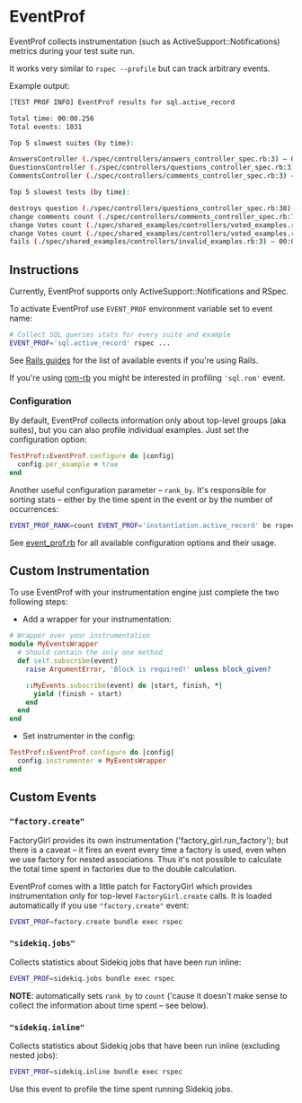 # EventProf

EventProf collects instrumentation (such as ActiveSupport::Notifications) metrics during your test suite run.

It works very similar to `rspec --profile` but can track arbitrary events.

Example output:

```sh
[TEST PROF INFO] EventProf results for sql.active_record

Total time: 00:00.256
Total events: 1031

Top 5 slowest suites (by time):

AnswersController (./spec/controllers/answers_controller_spec.rb:3) – 00:00.119 (549 / 20)
QuestionsController (./spec/controllers/questions_controller_spec.rb:3) – 00:00.105 (360 / 18)
CommentsController (./spec/controllers/comments_controller_spec.rb:3) – 00:00.032 (122 / 4)

Top 5 slowest tests (by time):

destroys question (./spec/controllers/questions_controller_spec.rb:38) – 00:00.022 (29)
change comments count (./spec/controllers/comments_controller_spec.rb:7) – 00:00.011 (34)
change Votes count (./spec/shared_examples/controllers/voted_examples.rb:23) – 00:00.008 (25)
change Votes count (./spec/shared_examples/controllers/voted_examples.rb:23) – 00:00.008 (32)
fails (./spec/shared_examples/controllers/invalid_examples.rb:3) – 00:00.007 (34)

```

## Instructions

Currently, EventProf supports only ActiveSupport::Notifications and RSpec.

To activate EventProf use `EVENT_PROF` environment variable set to event name:

```sh
# Collect SQL queries stats for every suite and example
EVENT_PROF='sql.active_record' rspec ...
```

See [Rails guides](http://guides.rubyonrails.org/active_support_instrumentation.html)
for the list of available events if you're using Rails.

If you're using [rom-rb](http://rom-rb.org) you might be interested in profiling `'sql.rom'` event.

### Configuration

By default, EventProf collects information only about top-level groups (aka suites),
but you can also profile individual examples. Just set the configuration option:

```ruby
TestProf::EventProf.configure do |config|
  config.per_example = true
end
```

Another useful configuration parameter – `rank_by`. It's responsible for sorting stats – 
either by the time spent in the event or by the number of occurrences:

```sh
EVENT_PROF_RANK=count EVENT_PROF='instantiation.active_record' be rspec
```

See [event_prof.rb](https://github.com/palkan/test-prof/tree/master/lib/test_prof/event_prof.rb) for all available configuration options and their usage.

## Custom Instrumentation

To use EventProf with your instrumentation engine just complete the two following steps:

- Add a wrapper for your instrumentation:


```ruby
# Wrapper over your instrumentation
module MyEventsWrapper
  # Should contain the only one method
  def self.subscribe(event)
    raise ArgumentError, 'Block is required!' unless block_given?

    ::MyEvents.subscribe(event) do |start, finish, *|
      yield (finish - start)
    end
  end
end
```

- Set instrumenter in the config:


```ruby
TestProf::EventProf.configure do |config|
  config.instrumenter = MyEventsWrapper
end
```

## Custom Events

### `"factory.create"`

FactoryGirl provides its own instrumentation ('factory_girl.run_factory'); but there is a caveat – it fires an event every time a factory is used, even when we use factory for nested associations. Thus it's not possible to calculate the total time spent in factories due to the double calculation.

EventProf comes with a little patch for FactoryGirl which provides instrumentation only for top-level `FactoryGirl.create` calls. It is loaded automatically if you use `"factory.create"` event:

```sh
EVENT_PROF=factory.create bundle exec rspec
```

### `"sidekiq.jobs"`

Collects statistics about Sidekiq jobs that have been run inline:

```sh
EVENT_PROF=sidekiq.jobs bundle exec rspec
```

**NOTE**: automatically sets `rank_by` to `count` ('cause it doesn't make sense to collect the information about time spent – see below).

### `"sidekiq.inline"`

Collects statistics about Sidekiq jobs that have been run inline (excluding nested jobs):

```sh
EVENT_PROF=sidekiq.inline bundle exec rspec
```

Use this event to profile the time spent running Sidekiq jobs.
